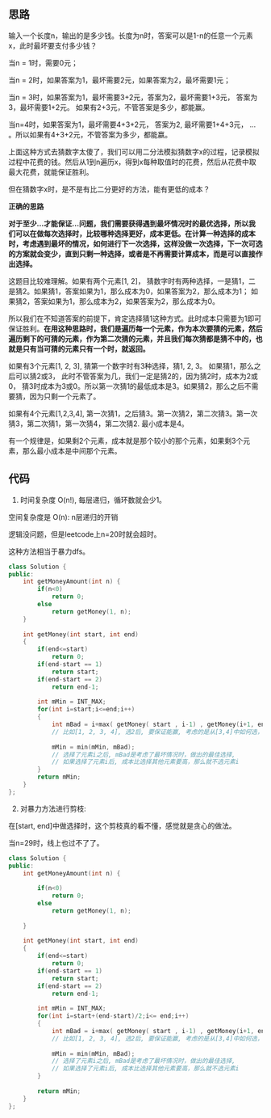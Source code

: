 ## 思路

输入一个长度n，输出的是多少钱。长度为n时，答案可以是1-n的任意一个元素x，此时最坏要支付多少钱？

当n = 1时，需要0元；

当n = 2时，如果答案为1，最坏需要2元，如果答案为2，最坏需要1元；

当n = 3时，如果答案为1，最坏需要3+2元，答案为2，最坏需要1+3元， 答案为3，最坏需要1+2元。 如果有2+3元，不管答案是多少，都能赢。

当n=4时，如果答案为1，最坏需要4+3+2元， 答案为2, 最坏需要1+4+3元， ... 。所以如果有4+3+2元，不管答案为多少，都能嬴。

上面这种方式去猜数字太傻了，我们可以用二分法模拟猜数字x的过程，记录模拟过程中花费的钱。然后从1到n遍历x，得到x每种取值时的花费，然后从花费中取最大花费，就能保证胜利。

但在猜数字x时，是不是有比二分更好的方法，能有更低的成本？

**正确的思路**

**对于至少...才能保证...问题，我们需要获得遇到最坏情况时的最优选择，所以我们可以在做每次选择时，比较哪种选择更好，成本更低。在计算一种选择的成本时，考虑遇到最坏的情况，如何进行下一次选择，这样没做一次选择，下一次可选的方案就会变少，直到只剩一种选择，或者是不再需要计算成本，而是可以直接作出选择。**

这题目比较难理解。如果有两个元素[1, 2]， 猜数字时有两种选择，一是猜1，二是猜2。如果猜1，答案如果为1，那么成本为0，如果答案为2，那么成本为1； 如果猜2，答案如果为1，那么成本为2，如果答案为2，那么成本为0。

所以我们在不知道答案的前提下，肯定选择猜1这种方式。此时成本只需要为1即可保证胜利。**在用这种思路时，我们是遍历每一个元素，作为本次要猜的元素，然后遍历剩下的可猜的元素，作为第二次猜的元素，并且我们每次猜都是猜不中的，也就是只有当可猜的元素只有一个时，就返回。**

如果有3个元素[1, 2, 3],  猜第一个数字时有3种选择，猜1, 2, 3。 如果猜1，那么之后可以猜2或3， 此时不管答案为几，我们一定是猜2的，因为猜2时，成本为2或0， 猜3时成本为3或0。所以第一次猜1的最低成本是3。如果猜2，那么之后不需要猜，因为只剩一个元素了。

如果有4个元素[1,2,3,4], 第一次猜1，之后猜3。第一次猜2，第二次猜3。第一次猜3，第二次猜1，第一次猜4，第二次猜2. 最小成本是4。

有一个规律是，如果剩2个元素，成本就是那个较小的那个元素，如果剩3个元素，那么最小成本是中间那个元素。



## 代码

1) 时间复杂度 O(n!),  每层递归，循环数就会少1。

空间复杂度是 O(n): n层递归的开销

逻辑没问题，但是leetcode上n=20时就会超时。

这种方法相当于暴力dfs。

```c++
class Solution {
public:
    int getMoneyAmount(int n) {
        if(n<0)
            return 0;
        else
            return getMoney(1, n);
    }
    
    int getMoney(int start, int end)
    {
        if(end<=start)
            return 0;
        if(end-start == 1)
            return start;
        if(end-start == 2)
            return end-1;
        
        int mMin = INT_MAX;
        for(int i=start;i<=end;i++)
        {
            int mBad = i+max( getMoney( start , i-1) , getMoney(i+1, end) );
            // 比如[1, 2, 3, 4], 选2后, 要保证能赢, 考虑的是从[3,4]中如何选，而不是从[1]中如何选。
            
            mMin = min(mMin, mBad);
            // 选择了元素i之后, mBad是考虑了最坏情况时，做出的最佳选择, 
            // 如果选择了元素i后, 成本比选择其他元素要高，那么就不选元素i
        }
        return mMin;
    }
};
```

2) 对暴力方法进行剪枝:

在[start, end]中做选择时，这个剪枝真的看不懂，感觉就是贪心的做法。

当n=29时，线上也过不了了。

```c++
class Solution {
public:
    int getMoneyAmount(int n) {
        
        if(n<0)
            return 0;
        else
            return getMoney(1, n);
        
    }
    
    int getMoney(int start, int end)
    {
        if(end<=start)
            return 0;
        if(end-start == 1)
            return start;
        if(end-start == 2)
            return end-1;
        
        int mMin = INT_MAX;
        for(int i=start+(end-start)/2;i<= end;i++)
        {
            int mBad = i+max( getMoney( start , i-1) , getMoney(i+1, end) );
            // 比如[1, 2, 3, 4], 选2后, 要保证能赢, 考虑的是从[3,4]中如何选，而不是从[1]中如何选。
            
            mMin = min(mMin, mBad);
            // 选择了元素i之后, mBad是考虑了最坏情况时，做出的最佳选择, 
            // 如果选择了元素i后, 成本比选择其他元素要高，那么就不选元素i
        }
        
        return mMin;
    }
};
```


